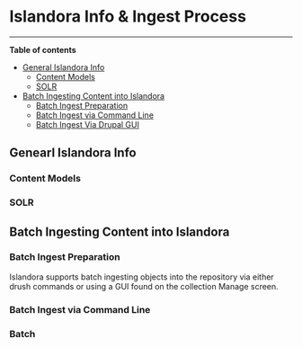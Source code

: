 # Islandora Info &amp; Ingest Process
---

**Table of contents**
* [General Islandora Info](#general-islandora-info)
  - [Content Models](#content-models)
  - [SOLR](#solr)
* [Batch Ingesting Content into Islandora](#batch-ingesting-content-into-islandora)
  - [Batch Ingest Preparation](#batch-ingest-preparation)
  - [Batch Ingest via Command Line](#batch-ingest-via-command-line)
  - [Batch Ingest Via Drupal GUI](#batch-ingest-via-drupal-gui)

## Genearl Islandora Info

### Content Models

### SOLR


## Batch Ingesting Content into Islandora


### Batch Ingest Preparation

Islandora supports batch ingesting objects into the repository via either drush commands or using a GUI found on the collection Manage screen.




### Batch Ingest via Command Line






### Batch
